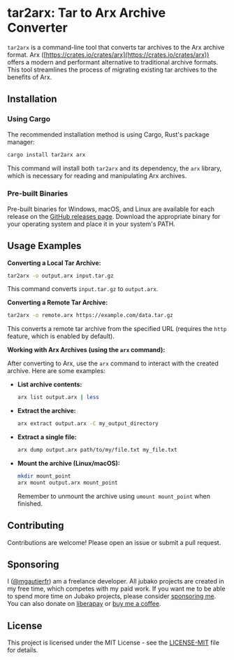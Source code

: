 # tar2arx: Tar to Arx Archive Converter

`tar2arx` is a command-line tool that converts tar archives to the Arx archive format.
Arx ([https://crates.io/crates/arx](https://crates.io/crates/arx)) offers a modern and performant alternative to traditional archive formats.
This tool streamlines the process of migrating existing tar archives to the benefits of Arx.

## Installation

### Using Cargo

The recommended installation method is using Cargo, Rust's package manager:

```bash
cargo install tar2arx arx
```

This command will install both `tar2arx` and its dependency, the `arx` library, which is necessary for reading and manipulating Arx archives.


### Pre-built Binaries

Pre-built binaries for Windows, macOS, and Linux are available for each release on the [GitHub releases page](https://github.com/jubako/arx/releases). Download the appropriate binary for your operating system and place it in your system's PATH.

## Usage Examples

**Converting a Local Tar Archive:**

```bash
tar2arx -o output.arx input.tar.gz
```

This command converts `input.tar.gz` to `output.arx`.


**Converting a Remote Tar Archive:**

```bash
tar2arx -o remote.arx https://example.com/data.tar.gz
```

This converts a remote tar archive from the specified URL (requires the `http` feature, which is enabled by default).


**Working with Arx Archives (using the `arx` command):**

After converting to Arx, use the `arx` command to interact with the created archive.  Here are some examples:

* **List archive contents:**
  ```bash
  arx list output.arx | less
  ```

* **Extract the archive:**
  ```bash
  arx extract output.arx -C my_output_directory
  ```

* **Extract a single file:**
  ```bash
  arx dump output.arx path/to/my/file.txt my_file.txt
  ```

* **Mount the archive (Linux/macOS):**
  ```bash
  mkdir mount_point
  arx mount output.arx mount_point
  ```
  Remember to unmount the archive using `umount mount_point` when finished.

## Contributing

Contributions are welcome! Please open an issue or submit a pull request.

## Sponsoring

I ([@mgautierfr](https://github.com/mgautierfr)) am a freelance developer. All jubako projects are created in my free time, which competes with my paid work.
If you want me to be able to spend more time on Jubako projects, please consider [sponsoring me](https://github.com/sponsors/jubako).
You can also donate on [liberapay](https://liberapay.com/jubako/donate) or [buy me a coffee](https://buymeacoffee.com/jubako).

## License

This project is licensed under the MIT License - see the [LICENSE-MIT](LICENSE-MIT) file for details.
